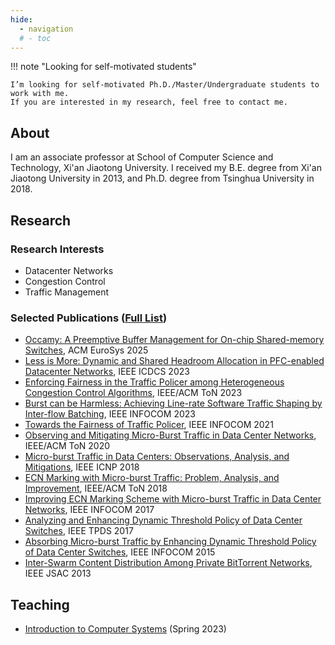 ```yaml
---
hide:
  - navigation
  # - toc
---
```


!!! note "Looking for self-motivated students"

    I’m looking for self-motivated Ph.D./Master/Undergraduate students to work with me.
    If you are interested in my research, feel free to contact me.


## About
I am an associate professor at School of Computer Science and Technology,
Xi'an Jiaotong University.
I received my B.E. degree from Xi'an Jiaotong University in 2013,
and Ph.D. degree from Tsinghua University in 2018.
<!-- My research interests include data center networking and congestion control. -->

## Research
### Research Interests
- Datacenter Networks
- Congestion Control
- Traffic Management

### Selected Publications ([Full List](publications.md))
- [Occamy: A Preemptive Buffer Management for On-chip Shared-memory Switches](
https://dl.acm.org/doi/10.1145/3689031.3717495), ACM EuroSys 2025
- [Less is More: Dynamic and Shared Headroom Allocation in PFC-enabled Datacenter Networks](
https://ieeexplore.ieee.org/abstract/document/10272497), IEEE ICDCS 2023
- [Enforcing Fairness in the Traffic Policer among Heterogeneous Congestion Control Algorithms](
  https://ieeexplore.ieee.org/document/10154587),
  IEEE/ACM ToN 2023
- [Burst can be Harmless: Achieving Line-rate Software Traffic Shaping by Inter-flow Batching](
  https://ieeexplore.ieee.org/abstract/document/10229082),
  IEEE INFOCOM 2023
- [Towards the Fairness of Traffic Policer](
  https://ieeexplore.ieee.org/document/9488761),
  IEEE INFOCOM 2021
- [Observing and Mitigating Micro-Burst Traffic in Data Center Networks](
  https://ieeexplore.ieee.org/document/8930612),
  IEEE/ACM ToN 2020
- [Micro-burst Traffic in Data Centers: Observations, Analysis, and Mitigations](
  https://ieeexplore.ieee.org/document/8526807),
  IEEE ICNP 2018
- [ECN Marking with Micro-burst Traffic: Problem, Analysis, and Improvement](
  https://ieeexplore.ieee.org/abstract/document/8372948),
  IEEE/ACM ToN 2018
- [Improving ECN Marking Scheme with Micro-burst Traffic in Data Center Networks](
  https://ieeexplore.ieee.org/document/8057181),
  IEEE INFOCOM 2017
- [Analyzing and Enhancing Dynamic Threshold Policy of Data Center Switches](
  https://ieeexplore.ieee.org/document/7859368),
  IEEE TPDS 2017
- [Absorbing Micro-burst Traffic by Enhancing Dynamic Threshold Policy of Data Center Switches](
  https://ieeexplore.ieee.org/document/7218374),
  IEEE INFOCOM 2015
- [Inter-Swarm Content Distribution Among Private BitTorrent Networks](
  https://ieeexplore.ieee.org/abstract/document/6559961),
  IEEE JSAC 2013

## Teaching
- [Introduction to Computer Systems](https://ics.dfshan.net) (Spring 2023)
